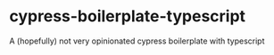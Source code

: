 # cypress-boilerplate-typescript
A (hopefully) not very opinionated cypress boilerplate with typescript
